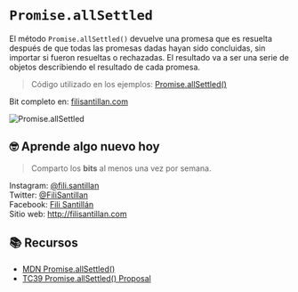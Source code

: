 # `Promise.allSettled`

El método `Promise.allSettled()` devuelve una promesa que es resuelta después de que todas las promesas dadas hayan sido concluidas, sin importar si fueron resueltas o rechazadas. El resultado va a ser una serie de objetos describiendo el resultado de cada promesa.

> Código utilizado en los ejemplos: [Promise.allSettled()](./../Promise.allSettled/Promise.allSettled.js)

Bit completo en: [filisantillan.com](https://filisantillan.com/bits/promise-allsettled/)

![Promise.allSettled](./../Promise.allSettled/promise.allSettled.png)

## 🤓 Aprende algo nuevo hoy

> Comparto los **bits** al menos una vez por semana.

Instagram: [@fili.santillan](https://www.instagram.com/fili.santillan/)  
Twitter: [@FiliSantillan](https://twitter.com/FiliSantillan)  
Facebook: [Fili Santillán](https://www.facebook.com/FiliSantillan96/)  
Sitio web: http://filisantillan.com

## 📚 Recursos

-   [MDN Promise.allSettled()](https://developer.mozilla.org/en-US/docs/Web/JavaScript/Reference/Global_Objects/Promise/allSettled)
-   [TC39 Promise.allSettled() Proposal](https://github.com/tc39/proposal-promise-allSettled)
